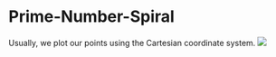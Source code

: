 # Prime-Number-Spiral
Usually, we plot our points using the Cartesian coordinate system. 
<img src="https://upload.wikimedia.org/wikipedia/commons/thumb/0/0e/Cartesian-coordinate-system.svg/1200px-Cartesian-coordinate-system.svg.png"/>
